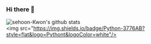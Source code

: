 ### Hi there 👋
![sehoon-Kwon's github stats](https://github-readme-stats.vercel.app/api?username=sehoon-Kwon&show_icons=true)
<img src="https://img.shields.io/badge/Python-3776AB?style=flat&logo=Pythont&logoColor=white"/>
